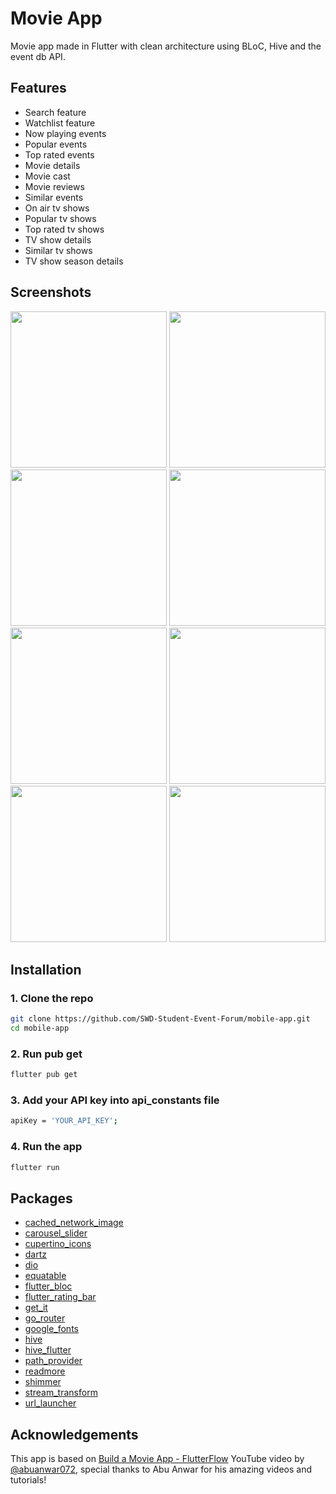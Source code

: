 
# Movie App
Movie app made in Flutter with clean architecture using BLoC, Hive and the event db API.

## Features
- Search feature
- Watchlist feature
- Now playing events
- Popular events
- Top rated events
- Movie details
- Movie cast
- Movie reviews
- Similar events
- On air tv shows
- Popular tv shows
- Top rated tv shows
- TV show details
- Similar tv shows
- TV show season details


## Screenshots
<p>
  <img src="https://github.com/mohamadayash1/flutter-event-app/blob/main/screenshots/01.png" width="250" />
  <img src="https://github.com/mohamadayash1/flutter-event-app/blob/main/screenshots/02.png" width="250" />
  <img src="https://github.com/mohamadayash1/flutter-event-app/blob/main/screenshots/03.png" width="250" />
  <img src="https://github.com/mohamadayash1/flutter-event-app/blob/main/screenshots/04.png" width="250" />
  <img src="https://github.com/mohamadayash1/flutter-event-app/blob/main/screenshots/05.png" width="250" />
  <img src="https://github.com/mohamadayash1/flutter-event-app/blob/main/screenshots/06.png" width="250" />
  <img src="https://github.com/mohamadayash1/flutter-event-app/blob/main/screenshots/07.png" width="250" />
  <img src="https://github.com/mohamadayash1/flutter-event-app/blob/main/screenshots/08.png" width="250" />
</p>

## Installation
### 1. Clone the repo
```bash
git clone https://github.com/SWD-Student-Event-Forum/mobile-app.git
cd mobile-app
```
### 2. Run pub get
```bash
flutter pub get
```
### 3. Add your API key into api_constants file
```bash
apiKey = 'YOUR_API_KEY';
```
### 4. Run the app
```bash 
flutter run
```

## Packages
- [cached_network_image](https://pub.dev/packages/cached_network_image)
- [carousel_slider](https://pub.dev/packages/carousel_slider)
- [cupertino_icons](https://pub.dev/packages/cupertino_icons)
- [dartz](https://pub.dev/packages/dartz)
- [dio](https://pub.dev/packages/dio)
- [equatable](https://pub.dev/packages/equatable)
- [flutter_bloc](https://pub.dev/packages/flutter_bloc)
- [flutter_rating_bar](https://pub.dev/packages/flutter_rating_bar)
- [get_it](https://pub.dev/packages/get_it)
- [go_router](https://pub.dev/packages/go_router)
- [google_fonts](https://pub.dev/packages/google_fonts)
- [hive](https://pub.dev/packages/hive)
- [hive_flutter](https://pub.dev/packages/hive_flutter)
- [path_provider](https://pub.dev/packages/path_provider)
- [readmore](https://pub.dev/packages/readmore)
- [shimmer](https://pub.dev/packages/shimmer)
- [stream_transform](https://pub.dev/packages/stream_transform)
- [url_launcher](https://pub.dev/packages/url_launcher)


## Acknowledgements
This app is based on 
[Build a Movie App - FlutterFlow](https://www.youtube.com/watch?v=ZPkVRoa1AA8) YouTube video by [@abuanwar072](https://github.com/abuanwar072/), special thanks to Abu Anwar for his amazing videos and tutorials!
